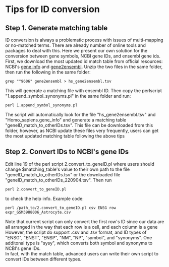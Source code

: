 # Tips for ID conversion
## Step 1. Generate matching table
ID conversion is always a problematic process with issues of multi-mapping or no-matched terms. There are already number of online tools and packages to deal with this.
Here we present our own solution for the conversion between gene symbols, NCBI gene IDs, and ensembl gene ids.</br>
First, we download the most updated id match table from official resources: NCBI's [gene info](https://ftp.ncbi.nih.gov/gene/DATA/GENE_INFO/Mammalia/Homo_sapiens.gene_info.gz)
and [gene2ensembl](https://ftp.ncbi.nih.gov/gene/DATA/gene2ensembl.gz). Unzip the two files in the same folder, then run the following in the same folder:
```
grep "^9606" gene2ensembl > hs_gene2ensembl.tsv
```
This will generate a matching file with ensembl ID. Then copy the perlscript "1.append_symbol_synonyms.pl" in the same folder and run:
```
perl 1.append_symbol_synonyms.pl
```
The script will automatically look for the file "hs_gene2ensembl.tsv" and "Homo_sapiens.gene_info" and generate a matching table "geneID_match_to_otherIDs.tsv". 
This file can be downloaded from this folder, however, as NCBI update these files very frequently, users can get the most updated matching table following the above tips

## Step 2. Convert IDs to NCBI's gene IDs
Edit line 19 of the perl script 2.convert_to_geneID.pl where users should change $matching_table's value to their own path to the file "geneID_match_to_otherIDs.tsv" or the
downloaded file "geneID_match_to_otherIDs_220904.tsv". Then run
```
perl 2.convert_to_geneID.pl
```
to check the help info. Example code:
```
perl /path_to/2.convert_to_geneID.pl csv ENSG row expr_GSM3988006_Astrocyte.csv
```
Note that current script can only convert the first row's ID since our data are all arranged in the way that each row is a cell, and each column is a gene
</br>
However, the script do support .csv and .tsv format, and ID types of "ENSG", "ENST", "ENSP", "NM", "NP", "symbol", and "synonyms". One additonal type is
"sysy", which converts both symbol and synonyms to NCBI's gene IDs.
</br>
In fact, with the match table, advanced users can write their own script to convert IDs between different types.
